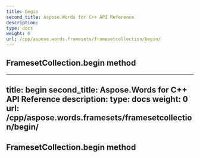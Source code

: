 ```yaml
---
title: begin
second_title: Aspose.Words for C++ API Reference
description: 
type: docs
weight: 0
url: /cpp/aspose.words.framesets/framesetcollection/begin/
---
```

## FramesetCollection.begin method




---
title: begin
second_title: Aspose.Words for C++ API Reference
description: 
type: docs
weight: 0
url: /cpp/aspose.words.framesets/framesetcollection/begin/
---
## FramesetCollection.begin method




